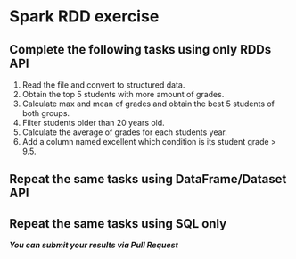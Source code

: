 # Spark RDD exercise

## Complete the following tasks using only RDDs API

1. Read the file and convert to structured data.  
2. Obtain the top 5 students with more amount of grades.  
3. Calculate max and mean of grades and obtain the best 5 students of both groups.  
4. Filter students older than 20 years old.  
5. Calculate the average of grades for each students year.  
6. Add a column named excellent which condition is its student grade > 9.5.  

## Repeat the same tasks using DataFrame/Dataset API

## Repeat the same tasks using SQL only

___You can submit your results via Pull Request___